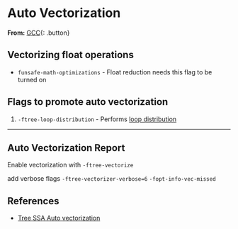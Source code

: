 # Auto Vectorization

**From:** [GCC](./gcc.md){: .button}

## Vectorizing float operations

- `funsafe-math-optimizations` - Float reduction needs this flag to be turned on

## Flags to promote auto vectorization

1. `-ftree-loop-distribution` - Performs [loop distribution](../loop-distribution.md)

---

## Auto Vectorization Report

Enable vectorization with
`-ftree-vectorize`

add verbose flags
`-ftree-vectorizer-verbose=6`
`-fopt-info-vec-missed`



## References

- [Tree SSA Auto vectorization](https://gcc.gnu.org/projects/tree-ssa/vectorization.html)
